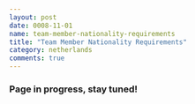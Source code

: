 ```yaml
---
layout: post
date: 0008-11-01
name: team-member-nationality-requirements
title: "Team Member Nationality Requirements"
category: netherlands
comments: true
---
```


### Page in progress, stay tuned!

